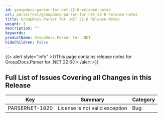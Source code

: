 ```yaml
---
id: groupdocs-parser-for-net-22-6-release-notes
url: parser/net/groupdocs-parser-for-net-22-6-release-notes
title: GroupDocs.Parser for .NET 22.6 Release Notes
weight: 3
description: ""
keywords: 
productName: GroupDocs.Parser for .NET
hideChildren: False
---
```

{{< alert style="info" >}}This page contains release notes for GroupDocs.Parser for .NET 22.6{{< /alert >}}

## Full List of Issues Covering all Changes in this Release

| Key | Summary | Category |
| --- | --- | --- |
| PARSERNET-1820 | License is not valid exception | Bug |